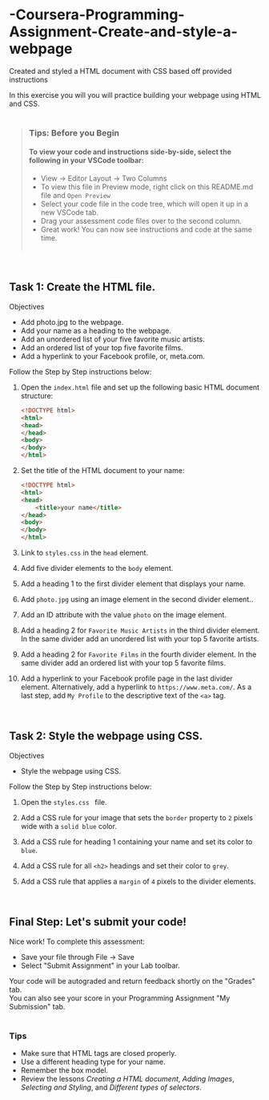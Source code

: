 # -Coursera-Programming-Assignment-Create-and-style-a-webpage
Created and styled a HTML document with CSS based off provided instructions

In this exercise you will you will practice building your webpage using HTML and CSS.<br><br>

> ### **Tips: Before you Begin**
> #### **To view your code and instructions side-by-side**, select the following in your VSCode toolbar:
> - View -> Editor Layout -> Two Columns
> - To view this file in Preview mode, right click on this README.md file and `Open Preview`
> - Select your code file in the code tree, which will open it up in a new VSCode tab.
> - Drag your assessment code files over to the second column. 
> - Great work! You can now see instructions and code at the same time. 
 <br><br> 
 
<br>

## Task 1: Create the HTML file. 

Objectives
- Add  photo.jpg to the webpage.
- Add your name as a heading to the webpage.
- Add an unordered list of your five favorite music artists.
- Add an ordered list of your top five favorite films.
- Add a hyperlink to your Facebook profile, or, meta.com.

Follow the Step by Step instructions below:

1. Open the `index.html` file and set up the following basic HTML document structure:
    ```HTML
    <!DOCTYPE html>
    <html>
    <head>
    </head>
    <body>
    </body>
    </html>
    ```

2. Set the title of the HTML document to your name:
    ```HTML
    <!DOCTYPE html>
    <html>
    <head>
        <title>your name</title>
    </head>
    <body>
    </body>
    </html>
    ```

3. Link to `styles.css` in the `head` element.

4. Add five divider elements to the `body` element.

5. Add a heading 1 to the first divider element that displays your name.

6. Add `photo.jpg` using an image element in the second divider element..  

7. Add an ID attribute with the value `photo` on the image element.

8. Add a heading 2 for `Favorite Music Artists` in the third divider element. In the same divider add an unordered list with your top 5 favorite artists.

9. Add a heading 2 for `Favorite Films` in the fourth divider element. In the same divider add an ordered list with your top 5 favorite films.

10. Add a hyperlink to your Facebook profile page in the last divider element. Alternatively, add a hyperlink to `https://www.meta.com/`. As a last step, add `My Profile` to the descriptive text of the `<a>` tag. 


<br>

## Task 2: Style the webpage using CSS.

Objectives
- Style the webpage using CSS.

Follow the Step by Step instructions below:

1. Open the `styles.css ` file.

2. Add a CSS rule for your image that sets the `border` property to `2` pixels wide with a `solid blue` color.

3. Add a CSS rule for heading 1 containing your name and set its color to `blue`.

4. Add a CSS rule for all `<h2>` headings and set their color to `grey`.

5. Add a CSS rule that applies a `margin` of `4` pixels to the divider elements.


<br>



## Final Step: Let's submit your code!
Nice work! To complete this assessment:
- Save your file through File -> Save 
- Select "Submit Assignment" in your Lab toolbar. 

Your code will be autograded and return feedback shortly on the "Grades" tab.  
You can also see your score in your Programming Assignment "My Submission" tab.
<br> <br> 

### Tips

* Make sure that HTML tags are closed properly.
* Use a different heading type for your name.
* Remember the box model.
* Review the lessons *Creating a HTML document*, *Adding Images*, *Selecting and Styling*, and *Different types of selectors*.
